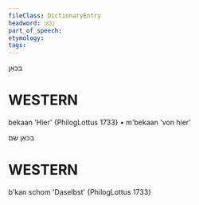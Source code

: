```yaml
---
fileClass: DictionaryEntry
headword: בכּאַן
part_of_speech: 
etymology: 
tags: 
---
```

בכּאַן

WESTERN
========

bekaan 'Hier' {PhilogLottus 1733}
	•	m'bekaan 'von hier'

בכּאַן שם

WESTERN
========

b'kan schom 'Daselbst' {PhilogLottus 1733}